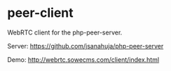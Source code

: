 # peer-client
WebRTC client for the php-peer-server.

Server: https://github.com/jsanahuja/php-peer-server

Demo: http://webrtc.sowecms.com/client/index.html
